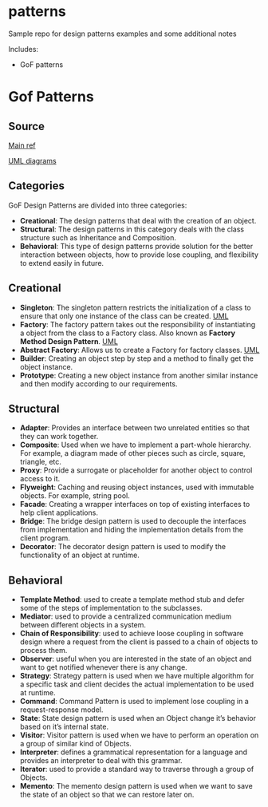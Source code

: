 # patterns
Sample repo for design patterns examples and some additional notes

Includes:
* GoF patterns


# Gof Patterns
## Source
[Main ref](https://www.digitalocean.com/community/tutorials/gangs-of-four-gof-design-patterns)

[UML diagrams](https://circle.visual-paradigm.com/category/uml-diagrams/gof-design/)

## Categories
GoF Design Patterns are divided into three categories:

* **Creational**: The design patterns that deal with the creation of an object.
* **Structural**: The design patterns in this category deals with the class structure such as Inheritance and Composition.
* **Behavioral**: This type of design patterns provide solution for the better interaction between objects, how to provide lose coupling, and flexibility to extend easily in future.

## Creational
* **Singleton**: The singleton pattern restricts the initialization of a class to ensure that only one instance of the class can be created. [UML](https://circle.visual-paradigm.com/singleton/)
* **Factory**: The factory pattern takes out the responsibility of instantiating a object from the class to a Factory class. Also known as **Factory Method Design Pattern**. [UML](https://circle.visual-paradigm.com/factory-method/)
* **Abstract Factory**: Allows us to create a Factory for factory classes. [UML](https://circle.visual-paradigm.com/abstract-factory/)
* **Builder**: Creating an object step by step and a method to finally get the object instance.
* **Prototype**: Creating a new object instance from another similar instance and then modify according to our requirements.

## Structural
* **Adapter**: Provides an interface between two unrelated entities so that they can work together.
* **Composite**: Used when we have to implement a part-whole hierarchy. For example, a diagram made of other pieces such as circle, square, triangle, etc.
* **Proxy**: Provide a surrogate or placeholder for another object to control access to it.
* **Flyweight**: Caching and reusing object instances, used with immutable objects. For example, string pool.
* **Facade**: Creating a wrapper interfaces on top of existing interfaces to help client applications.
* **Bridge**: The bridge design pattern is used to decouple the interfaces from implementation and hiding the implementation details from the client program.
* **Decorator**: The decorator design pattern is used to modify the functionality of an object at runtime.

## Behavioral
* **Template Method**: used to create a template method stub and defer some of the steps of implementation to the subclasses.
* **Mediator**: used to provide a centralized communication medium between different objects in a system.
* **Chain of Responsibility**: used to achieve loose coupling in software design where a request from the client is passed to a chain of objects to process them.
* **Observer**: useful when you are interested in the state of an object and want to get notified whenever there is any change.
* **Strategy**: Strategy pattern is used when we have multiple algorithm for a specific task and client decides the actual implementation to be used at runtime.
* **Command**: Command Pattern is used to implement lose coupling in a request-response model.
* **State**: State design pattern is used when an Object change it’s behavior based on it’s internal state.
* **Visitor**: Visitor pattern is used when we have to perform an operation on a group of similar kind of Objects.
* **Interpreter**: defines a grammatical representation for a language and provides an interpreter to deal with this grammar.
* **Iterator**: used to provide a standard way to traverse through a group of Objects.
* **Memento**: The memento design pattern is used when we want to save the state of an object so that we can restore later on.